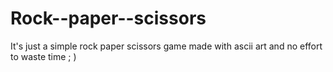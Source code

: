 # Rock--paper--scissors
It's just a simple rock paper scissors game made with ascii art and no effort to waste time ; )

